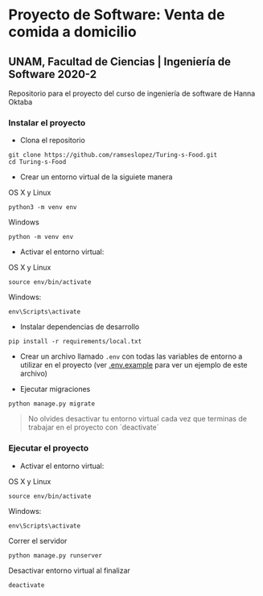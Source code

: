 # Proyecto de Software: Venta de comida a domicilio

## UNAM, Facultad de Ciencias | Ingeniería de Software 2020-2

Repositorio para el proyecto del curso de ingeniería de software de Hanna Oktaba

### Instalar el proyecto

* Clona el repositorio

```command-line
git clone https://github.com/ramseslopez/Turing-s-Food.git
cd Turing-s-Food
```

* Crear un entorno virtual de la siguiete manera

OS X y Linux

```command-line
python3 -m venv env
```

Windows

```command-line
python -m venv env
```

* Activar el entorno virtual:

OS X y Linux

```command-line
source env/bin/activate
```

Windows:

```command-line
env\Scripts\activate
```

* Instalar dependencias de desarrollo

```command-line
pip install -r requirements/local.txt
```

* Crear un archivo llamado `.env` con todas las variables de entorno a utilizar en el proyecto (ver [.env.example](.env.example) para ver un ejemplo de este archivo)

* Ejecutar migraciones

```command-line
python manage.py migrate
```

> No olvides desactivar tu entorno virtual cada vez que terminas de trabajar en el proyecto con ´deactivate´

### Ejecutar el proyecto

* Activar el entorno virtual:

OS X y Linux

```command-line
source env/bin/activate
```

Windows:

```command-line
env\Scripts\activate
```

Correr el servidor

```command-line
python manage.py runserver
```

Desactivar entorno virtual al finalizar

```command-line
deactivate
```
